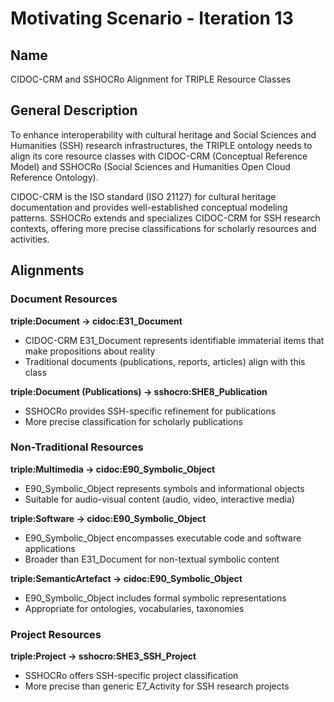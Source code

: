 # Motivating Scenario - Iteration 13

## Name
CIDOC-CRM and SSHOCRo Alignment for TRIPLE Resource Classes

## General Description
To enhance interoperability with cultural heritage and Social Sciences and Humanities (SSH) research infrastructures, the TRIPLE ontology needs to align its core resource classes with CIDOC-CRM (Conceptual Reference Model) and SSHOCRo (Social Sciences and Humanities Open Cloud Reference Ontology).

CIDOC-CRM is the ISO standard (ISO 21127) for cultural heritage documentation and provides well-established conceptual modeling patterns. SSHOCRo extends and specializes CIDOC-CRM for SSH research contexts, offering more precise classifications for scholarly resources and activities.

## Alignments

### Document Resources

**triple:Document → cidoc:E31_Document**
- CIDOC-CRM E31_Document represents identifiable immaterial items that make propositions about reality
- Traditional documents (publications, reports, articles) align with this class

**triple:Document (Publications) → sshocro:SHE8_Publication**
- SSHOCRo provides SSH-specific refinement for publications
- More precise classification for scholarly publications

### Non-Traditional Resources

**triple:Multimedia → cidoc:E90_Symbolic_Object**
- E90_Symbolic_Object represents symbols and informational objects
- Suitable for audio-visual content (audio, video, interactive media)

**triple:Software → cidoc:E90_Symbolic_Object**
- E90_Symbolic_Object encompasses executable code and software applications
- Broader than E31_Document for non-textual symbolic content

**triple:SemanticArtefact → cidoc:E90_Symbolic_Object**
- E90_Symbolic_Object includes formal symbolic representations
- Appropriate for ontologies, vocabularies, taxonomies

### Project Resources

**triple:Project → sshocro:SHE3_SSH_Project**
- SSHOCRo offers SSH-specific project classification
- More precise than generic E7_Activity for SSH research projects
